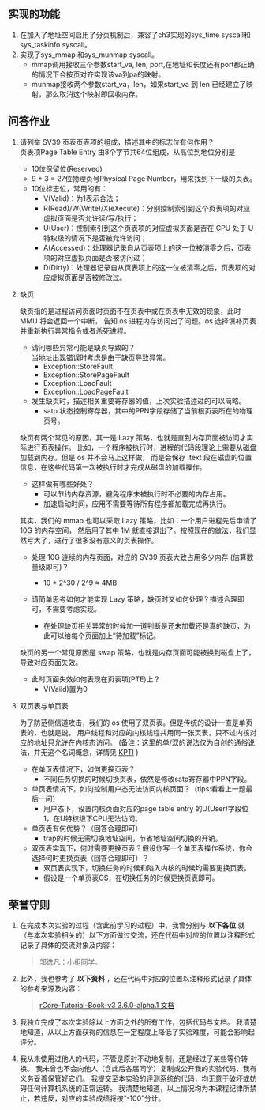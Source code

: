 ## 实现的功能

1. 在加入了地址空间启用了分页机制后，兼容了ch3实现的sys_time syscall和sys_taskinfo syscall。
2. 实现了sys_mmap 和sys_munmap syscall。
   - mmap调用接收三个参数start_va, len, port,在地址和长度还有port都正确的情况下会按页对齐实现该va到pa的映射。
   - munmap接收两个参数start_va，len，如果start_va 到 len 已经建立了映射，那么取消这个映射即回收内存。

## 问答作业

1. 请列举 SV39 页表页表项的组成，描述其中的标志位有何作用？  
   页表项Page Table Entry 由8个字节共64位组成，从高位到地位分别是  

   - 10位保留位(Reserved)
   - 9 * 3 = 27位物理页号Physical Page Number，用来找到下一级的页表。
   - 10位标志位，常用的有：
     - V(Valid)：为1表示合法；
     - R(Read)/W(Write)/X(eXecute)：分别控制索引到这个页表项的对应虚拟页面是否允许读/写/执行；
     - U(User)：控制索引到这个页表项的对应虚拟页面是否在 CPU 处于 U 特权级的情况下是否被允许访问；
     - A(Accessed)：处理器记录自从页表项上的这一位被清零之后，页表项的对应虚拟页面是否被访问过；
     - D(Dirty)：处理器记录自从页表项上的这一位被清零之后，页表项的对应虚拟页面是否被修改过。

2.  缺页
    
    缺页指的是进程访问页面时页面不在页表中或在页表中无效的现象，此时 MMU 将会返回一个中断， 告知 os 进程内存访问出了问题。os 选择填补页表并重新执行异常指令或者杀死进程。
    
    +   请问哪些异常可能是缺页导致的？  
        当地址出现错误时考虑是由于缺页导致异常。
        - Exception::StoreFault
        - Exception::StorePageFault
        - Exception::LoadFault
        - Exception::LoadPageFault
    +   发生缺页时，描述相关重要寄存器的值，上次实验描述过的可以简略。
        - satp 状态控制寄存器，其中的PPN字段存储了当前根页表所在的物理页号。
    
    缺页有两个常见的原因，其一是 Lazy 策略，也就是直到内存页面被访问才实际进行页表操作。 比如，一个程序被执行时，进程的代码段理论上需要从磁盘加载到内存。但是 os 并不会马上这样做， 而是会保存 .text 段在磁盘的位置信息，在这些代码第一次被执行时才完成从磁盘的加载操作。
    
    +   这样做有哪些好处？
        +   可以节约内存资源，避免程序未被执行时不必要的内存占用。
        +   加速启动时间，应用不需要等待所有程序都加载完成再执行。
    
    
    其实，我们的 mmap 也可以采取 Lazy 策略，比如：一个用户进程先后申请了 10G 的内存空间， 然后用了其中 1M 就直接退出了。按照现在的做法，我们显然亏大了，进行了很多没有意义的页表操作。
    
    +   处理 10G 连续的内存页面，对应的 SV39 页表大致占用多少内存 (估算数量级即可)？
        +   10 * 2^30 / 2^9 ≈ 4MB
    
    +   请简单思考如何才能实现 Lazy 策略，缺页时又如何处理？描述合理即可，不需要考虑实现。
        - 在处理缺页相关异常的时候加一道判断是还未加载还是真的缺页，为此可以给每个页面加上“待加载”标记。
    
    缺页的另一个常见原因是 swap 策略，也就是内存页面可能被换到磁盘上了，导致对应页面失效。
    
    +   此时页面失效如何表现在页表项(PTE)上？
        +   V(Vaild)置为0
    
3.  双页表与单页表
    
    为了防范侧信道攻击，我们的 os 使用了双页表。但是传统的设计一直是单页表的，也就是说， 用户线程和对应的内核线程共用同一张页表，只不过内核对应的地址只允许在内核态访问。 (备注：这里的单/双的说法仅为自创的通俗说法，并无这个名词概念，详情见 [KPTI](https://en.wikipedia.org/wiki/Kernel_page-table_isolation) )
    
    +   在单页表情况下，如何更换页表？
        +   不同任务切换的时候切换页表，依然是修改satp寄存器中PPN字段。
    +   单页表情况下，如何控制用户态无法访问内核页面？（tips:看看上一题最后一问）
        +   用户态下，设置内核页面对应的page table entry 的U(User)字段位1，在U特权级下CPU无法访问。
    +   单页表有何优势？（回答合理即可）
        +   trap的时候无需切换地址空间，节省地址空间切换的开销。
    +   双页表实现下，何时需要更换页表？假设你写一个单页表操作系统，你会选择何时更换页表（回答合理即可）？
        +   双页表实现下，切换任务的时候和陷入内核的时候均需要更换页表。
        +   假设是一个单页表OS，在切换任务的时候更换页表即可。

## 荣誉守则

1.  在完成本次实验的过程（含此前学习的过程）中，我曾分别与 **以下各位** 就（与本次实验相关的）以下方面做过交流，还在代码中对应的位置以注释形式记录了具体的交流对象及内容：
    
    > 邹逸凡：小组同学。 
    
2.  此外，我也参考了 **以下资料** ，还在代码中对应的位置以注释形式记录了具体的参考来源及内容：
    
    > [rCore-Tutorial-Book-v3 3.6.0-alpha.1 文档](https://rcore-os.cn/rCore-Tutorial-Book-v3/index.html)
    

3. 我独立完成了本次实验除以上方面之外的所有工作，包括代码与文档。 我清楚地知道，从以上方面获得的信息在一定程度上降低了实验难度，可能会影响起评分。

4. 我从未使用过他人的代码，不管是原封不动地复制，还是经过了某些等价转换。 我未曾也不会向他人（含此后各届同学）复制或公开我的实验代码，我有义务妥善保管好它们。 我提交至本实验的评测系统的代码，均无意于破坏或妨碍任何计算机系统的正常运转。 我清楚地知道，以上情况均为本课程纪律所禁止，若违反，对应的实验成绩将按“-100”分计。

